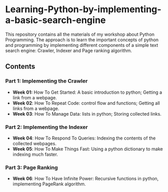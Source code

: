 # Learning-Python-by-implementing-a-basic-search-engine
This repository contains all the materials of my workshop about Python Programming. The approach is to learn the important concepts of python and programming by implementing different components of a simple text search engine: Crawler, Indexer and Page ranking algorithm. 

## Contents
### Part 1: Implementing the Crawler
- **Week 01:** How To Get Started: A basic introduction to python; Getting a link from a webpage.
- **Week 02**: How To Repeat Code: control flow and functions; Getting all links from a webpage.
- **Week 03**: How To Manage Data: lists in python; Storing collected links.
### Part 2: Implementing the Indexer
- **Week 04**: How To Respond To Queries: Indexing the contents of the collected webpages.
- **Week 05**: How To Make Things Fast: Using a python dictionary to make indexing much faster.
### Part 3: Page Ranking
- **Week 06**: How To Have Infinite Power: Recursive functions in python, implementing PageRank algorithm.


